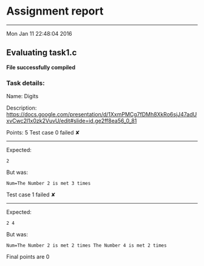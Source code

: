 # Assignment report
---
Mon Jan 11 22:48:04 2016

## Evaluating task1.c

**File successfully compiled**

### Task details:

Name: Digits

Description: https://docs.google.com/presentation/d/1XxmPMCg7fDMh8XkRo6sjJ47adUxvCwc2l1x0zk2VuvU/edit#slide=id.ge2ff8ea56_0_81

Points: 5
Test case 0 failed ✘ 

---
Expected:
```
2
```
But was:
```
Num=The Number 2 is met 3 times
```
Test case 1 failed ✘ 

---
Expected:
```
2 4
```
But was:
```
Num=The Number 2 is met 2 times The Number 4 is met 2 times
```

 Final points are 0
